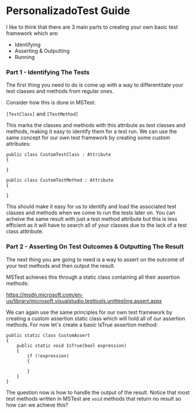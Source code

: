 # PersonalizadoTest Guide

I like to think that there are 3 main parts to creating your own basic test framework which are:
* Identifying
* Asserting & Outputting
* Running

### Part 1 - Identifying The Tests

The first thing you need to do is come up with a way to differentitate your test classes and methods from regular ones. 

Consider how this is done in MSTest:

`[TestClass]` and `[TestMethod]`

This marks the classes and methods with this attribute as test classes and methods, making it easy to identify them for a test run. We can use the same concept for our own test framework by creating some custom attributes:

```
public class CustomTestClass : Attribute
{

}
```


```
public class CustomTestMethod : Attribute
{

}
```

This should make it easy for us to identify and load the associated test classes and methods when we come to run the tests later on. You can acheive the same result with just a test method attribute but this is less efficient as it will have to search all of your classes due to the lack of a test class atttribute.

### Part 2 - Asserting On Test Outcomes & Outputting The Result

The next thing you are going to need is a way to assert on the outcome of your test methods and then output the result. 

MSTest achieves this through a static class containing all their assertion methods:

https://msdn.microsoft.com/en-us/library/microsoft.visualstudio.testtools.unittesting.assert.aspx

We can again use the same principles for our own test framework by creating a custom assertion static class which will hold all of our assertion methods. For now let's create a basic IsTrue assertion method:

```
public static class CustomAssert
{
    public static void IsTrue(bool expression)
    {
        if (!expression)
        {
            
        }
    }
}
```

The question now is how to handle the output of the result. Notice that most test methods written in MSTest are `void` methods that return no result so how can we achieve this?
